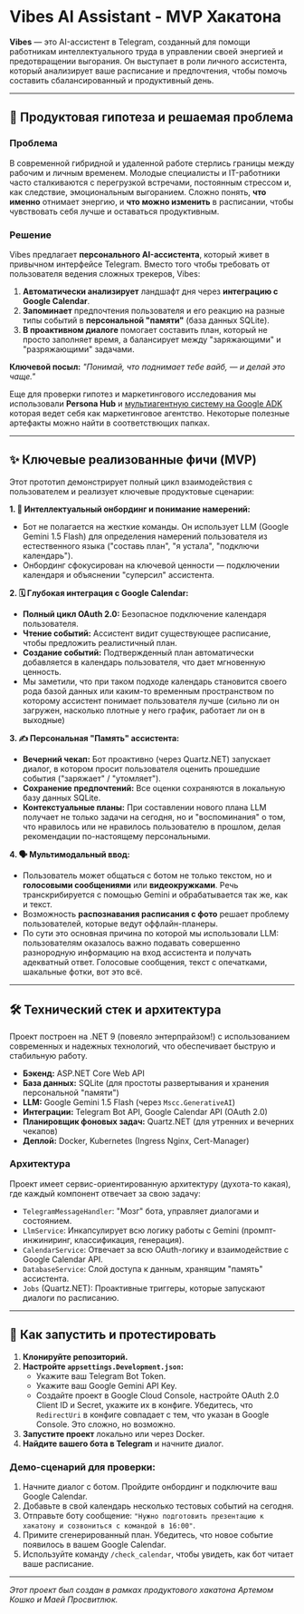 # Vibes AI Assistant - MVP Хакатона

**Vibes** — это AI-ассистент в Telegram, созданный для помощи работникам интеллектуального труда в управлении своей энергией и предотвращении выгорания. Он выступает в роли личного ассистента, который анализирует ваше расписание и предпочтения, чтобы помочь составить сбалансированный и продуктивный день.

---

## 🚀 Продуктовая гипотеза и решаемая проблема

### Проблема
В современной гибридной и удаленной работе стерлись границы между рабочим и личным временем. Молодые специалисты и IT-работники часто сталкиваются с перегрузкой встречами, постоянным стрессом и, как следствие, эмоциональным выгоранием. Сложно понять, **что именно** отнимает энергию, и **что можно изменить** в расписании, чтобы чувствовать себя лучше и оставаться продуктивным.

### Решение
Vibes предлагает **персонального AI-ассистента**, который живет в привычном интерфейсе Telegram. Вместо того чтобы требовать от пользователя ведения сложных трекеров, Vibes:
1.  **Автоматически анализирует** ландшафт дня через **интеграцию с Google Calendar**.
2.  **Запоминает** предпочтения пользователя и его реакцию на разные типы событий в **персональной "памяти"** (база данных SQLite).
3.  **В проактивном диалоге** помогает составить план, который не просто заполняет время, а балансирует между "заряжающими" и "разряжающими" задачами.

**Ключевой посыл:** _"Понимай, что поднимает тебе вайб, — и делай это чаще."_

Еще для проверки гипотез и маркетингового исследования мы использовали **Persona Hub** и [мультиагентную систему на Google ADK](https://github.com/google/adk-samples/tree/main/python/agents/marketing-agency) которая ведет себя как маркетинговое агентство.
Некоторые полезные артефакты можно найти в соответствющих папках.

---

## ✨ Ключевые реализованные фичи (MVP)

Этот прототип демонстрирует полный цикл взаимодействия с пользователем и реализует ключевые продуктовые сценарии:

**1. 🧠 Интеллектуальный онбординг и понимание намерений:**
   - Бот не полагается на жесткие команды. Он использует LLM (Google Gemini 1.5 Flash) для определения намерений пользователя из естественного языка ("составь план", "я устала", "подключи календарь").
   - Онбординг сфокусирован на ключевой ценности — подключении календаря и объяснении "суперсил" ассистента.

**2. 🗓️ Глубокая интеграция с Google Calendar:**
   - **Полный цикл OAuth 2.0:** Безопасное подключение календаря пользователя.
   - **Чтение событий:** Ассистент видит существующее расписание, чтобы предложить реалистичный план.
   - **Создание событий:** Подтвержденный план автоматически добавляется в календарь пользователя, что дает мгновенную ценность.
   - Мы заметили, что при таком подходе календарь становится своего рода базой данных или каким-то временным пространством по которому ассистент понимает пользователя лучше (сильно ли он загружен, насколько плотные у него график, работает ли он в выходные)

**3. ✍️ Персональная "Память" ассистента:**
   - **Вечерний чекап:** Бот проактивно (через Quartz.NET) запускает диалог, в котором просит пользователя оценить прошедшие события ("заряжает" / "утомляет").
   - **Сохранение предпочтений:** Все оценки сохраняются в локальную базу данных SQLite.
   - **Контекстуальные планы:** При составлении нового плана LLM получает не только задачи на сегодня, но и "воспоминания" о том, что нравилось или не нравилось пользователю в прошлом, делая рекомендации по-настоящему персональными.

**4. 🗣️ Мультимодальный ввод:**
   - Пользователь может общаться с ботом не только текстом, но и **голосовыми сообщениями** или **видеокружками**. Речь транскрибируется с помощью Gemini и обрабатывается так же, как и текст.
   - Возможность **распознавания расписания с фото** решает проблему пользователей, которые ведут оффлайн-планеры.
   - По сути это основная причина по которой мы использовали LLM: пользователям оказалось важно подавать совершенно разнородную информацию на вход ассистента и получать адекватный ответ. Голосовые сообщения, текст с опечатками, шакальные фотки, вот это всё.

---

## 🛠️ Технический стек и архитектура

Проект построен на .NET 9 (повеяло энтерпрайзом!) с использованием современных и надежных технологий, что обеспечивает быструю и стабильную работу.

*   **Бэкенд:** ASP.NET Core Web API 
*   **База данных:** SQLite (для простоты развертывания и хранения персональной "памяти")
*   **LLM:** Google Gemini 1.5 Flash (через `Mscc.GenerativeAI`)
*   **Интеграции:** Telegram Bot API, Google Calendar API (OAuth 2.0)
*   **Планировщик фоновых задач:** Quartz.NET (для утренних и вечерних чекапов)
*   **Деплой:** Docker, Kubernetes (Ingress Nginx, Cert-Manager)

### Архитектура
Проект имеет сервис-ориентированную архитектуру (духота-то какая), где каждый компонент отвечает за свою задачу:
- `TelegramMessageHandler`: "Мозг" бота, управляет диалогами и состоянием.
- `LlmService`: Инкапсулирует всю логику работы с Gemini (промпт-инжиниринг, классификация, генерация).
- `CalendarService`: Отвечает за всю OAuth-логику и взаимодействие с Google Calendar API.
- `DatabaseService`: Слой доступа к данным, хранящим "память" ассистента.
- `Jobs` (Quartz.NET): Проактивные триггеры, которые запускают диалоги по расписанию.

---

## 🚀 Как запустить и протестировать

1.  **Клонируйте репозиторий.**
2.  **Настройте `appsettings.Development.json`:**
    - Укажите ваш Telegram Bot Token.
    - Укажите ваш Google Gemini API Key.
    - Создайте проект в Google Cloud Console, настройте OAuth 2.0 Client ID и Secret, укажите их в конфиге. Убедитесь, что `RedirectUri` в конфиге совпадает с тем, что указан в Google Console. Это сложно, но возможно.
3.  **Запустите проект** локально или через Docker.
4.  **Найдите вашего бота в Telegram** и начните диалог.

### Демо-сценарий для проверки:
1.  Начните диалог с ботом. Пройдите онбординг и подключите ваш Google Calendar.
2.  Добавьте в свой календарь несколько тестовых событий на сегодня.
3.  Отправьте боту сообщение: `"Нужно подготовить презентацию к хакатону и созвониться с командой в 16:00"`.
4.  Примите сгенерированный план. Убедитесь, что новое событие появилось в вашем Google Calendar.
5.  Используйте команду `/check_calendar`, чтобы увидеть, как бот читает ваше расписание.

---
*Этот проект был создан в рамках продуктового хакатона Артемом Кошко и Маей Просвитлюк.*
